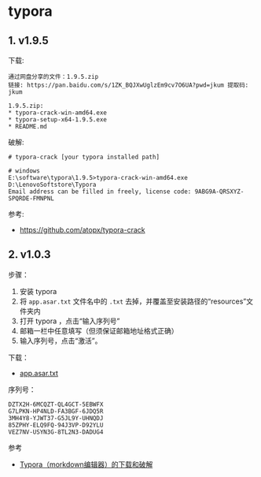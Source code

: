 <!--#region
@author 吴钦飞
@email wuqinfei@qq.com
@create date 2025-06-17 21:40:04
@modify date 2025-06-17 21:40:29
@desc [description]
#endregion-->

# typora

## 1. v1.9.5

下载:

```text
通过网盘分享的文件：1.9.5.zip
链接: https://pan.baidu.com/s/1ZK_BQJXwUglzEm9cv7O6UA?pwd=jkum 提取码: jkum

1.9.5.zip:
* typora-crack-win-amd64.exe
* typora-setup-x64-1.9.5.exe
* README.md
```

破解:

```shell
# typora-crack [your typora installed path]

# windows
E:\software\typora\1.9.5>typora-crack-win-amd64.exe D:\LenovoSoftstore\Typora
Email address can be filled in freely, license code: 9ABG9A-QRSXYZ-SPQRDE-FMNPNL
```

参考:

* https://github.com/atopx/typora-crack

## 2. v1.0.3

步骤：

1. 安装 typora
2. 将 `app.asar.txt` 文件名中的 `.txt` 去掉，并覆盖至安装路径的“resources”文件夹内
3. 打开 typora ，点击“输入序列号”
4. 邮箱一栏中任意填写（但须保证邮箱地址格式正确）
5. 输入序列号，点击“激活”。

下载：

* [app.asar.txt](https://pan.baidu.com/s/1ACO32uSbkNyzSLbIIX4twg?pwd=dg8t)

序列号：

```text
DZTX2H-6MCQZT-QL4GCT-5EBWFX
G7LPKN-HP4NLD-FA3BGF-6JDQ5R
3MH4Y8-YJWT37-G5JL9Y-UHNQDJ
85ZPHY-ELQ9FQ-94J3VP-D92YLU
VEZ7NV-USYN3G-8TL2N3-DADUG4
```

参考

* [Typora（morkdown编辑器）的下载和破解](https://www.1024sou.com/article/740527.html)